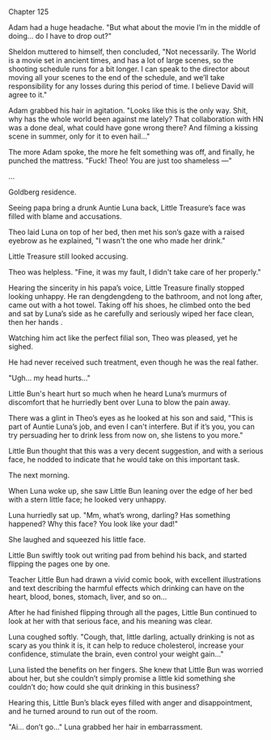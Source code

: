 Chapter 125

Adam had a huge headache. "But what about the movie I’m in the middle of doing… do I have to drop out?"


Sheldon muttered to himself, then concluded, "Not necessarily. The World is a movie set in ancient times, and has a lot of large scenes, so the shooting schedule runs for a bit longer. I can speak to the director about moving all your scenes to the end of the schedule, and we’ll take responsibility for any losses during this period of time. I believe David will agree to it."


Adam grabbed his hair in agitation. "Looks like this is the only way. Shit, why has the whole world been against me lately? That collaboration with HN was a done deal, what could have gone wrong there? And filming a kissing scene in summer, only for it to even hail…"


The more Adam spoke, the more he felt something was off, and finally, he punched the mattress. "Fuck! Theo! You are just too shameless —"


…


Goldberg residence.


Seeing papa bring a drunk Auntie Luna back, Little Treasure’s face was filled with blame and accusations.


Theo laid Luna on top of her bed, then met his son’s gaze with a raised eyebrow as he explained, "I wasn't the one who made her drink."


Little Treasure still looked accusing.


Theo was helpless. "Fine, it was my fault, I didn't take care of her properly."


Hearing the sincerity in his papa’s voice, Little Treasure finally stopped looking unhappy. He ran dengdengdeng to the bathroom, and not long after, came out with a hot towel. Taking off his shoes, he climbed onto the bed and sat by Luna’s side as he carefully and seriously wiped her face clean, then her hands .


Watching him act like the perfect filial son, Theo was pleased, yet he sighed.


He had never received such treatment, even though he was the real father.


"Ugh… my head hurts…"


Little Bun's heart hurt so much when he heard Luna’s murmurs of discomfort that he hurriedly bent over Luna to blow the pain away.


There was a glint in Theo’s eyes as he looked at his son and said, "This is part of Auntie Luna’s job, and even I can't interfere. But if it’s you, you can try persuading her to drink less from now on, she listens to you more."


Little Bun thought that this was a very decent suggestion, and with a serious face, he nodded to indicate that he would take on this important task.


The next morning.


When Luna woke up, she saw Little Bun leaning over the edge of her bed with a stern little face; he looked very unhappy.


Luna hurriedly sat up. "Mm, what’s wrong, darling? Has something happened? Why this face? You look like your dad!"


She laughed and squeezed his little face.


Little Bun swiftly took out writing pad from behind his back, and started flipping the pages one by one.


Teacher Little Bun had drawn a vivid comic book, with excellent illustrations and text describing the harmful effects which drinking can have on the heart, blood, bones, stomach, liver, and so on…


After he had finished flipping through all the pages, Little Bun continued to look at her with that serious face, and his meaning was clear.


Luna coughed softly. "Cough, that, little darling, actually drinking is not as scary as you think it is, it can help to reduce cholesterol, increase your confidence, stimulate the brain, even control your weight gain…"


Luna listed the benefits on her fingers. She knew that Little Bun was worried about her, but she couldn’t simply promise a little kid something she couldn’t do; how could she quit drinking in this business?


Hearing this, Little Bun’s black eyes filled with anger and disappointment, and he turned around to run out of the room.


"Ai… don’t go…" Luna grabbed her hair in embarrassment.


